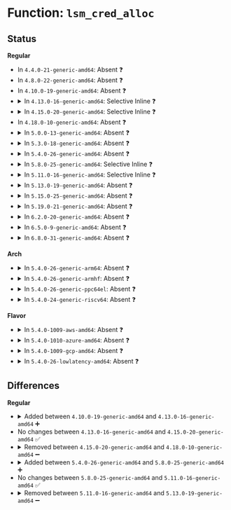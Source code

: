 # Function: <code>lsm_cred_alloc</code>

## Status
<b>Regular</b>
<ul>
<li>
In <code>4.4.0-21-generic-amd64</code>: Absent ❓
</li>
<li>
In <code>4.8.0-22-generic-amd64</code>: Absent ❓
</li>
<li>
In <code>4.10.0-19-generic-amd64</code>: Absent ❓
</li>
<li>
<details>
<summary>In <code>4.13.0-16-generic-amd64</code>: Selective Inline ❓</summary>

```c
int lsm_cred_alloc(struct cred * cred, gfp_t gfp)
```

```json
{
  "name": "lsm_cred_alloc",
  "collision_type": "Unique Global",
  "inline_type": "Selective",
  "funcs": [
    {
      "addr": 18446744071582643922,
      "name": "lsm_cred_alloc",
      "external": true,
      "loc": "security/security.c:325",
      "file": "security/security.c",
      "inline": "not declared, inlined",
      "caller_inline": [
        "security/security.c:security_prepare_creds",
        "security/security.c:security_cred_alloc_blank",
        "security/security.c:lsm_early_cred"
      ],
      "caller_func": []
    }
  ],
  "symbols": [
    {
      "addr": 18446744071582636416,
      "name": "lsm_cred_alloc",
      "section": ".text",
      "bind": "STB_GLOBAL",
      "size": 61
    }
  ]
}
```
</details>
</li>
<li>
<details>
<summary>In <code>4.15.0-20-generic-amd64</code>: Selective Inline ❓</summary>

```c
int lsm_cred_alloc(struct cred * cred, gfp_t gfp)
```

```json
{
  "name": "lsm_cred_alloc",
  "collision_type": "Unique Global",
  "inline_type": "Selective",
  "funcs": [
    {
      "addr": 18446744071582798429,
      "name": "lsm_cred_alloc",
      "external": true,
      "loc": "security/security.c:340",
      "file": "security/security.c",
      "inline": "not declared, inlined",
      "caller_inline": [
        "security/security.c:security_prepare_creds",
        "security/security.c:security_cred_alloc_blank",
        "security/security.c:lsm_early_cred"
      ],
      "caller_func": []
    }
  ],
  "symbols": [
    {
      "addr": 18446744071582790256,
      "name": "lsm_cred_alloc",
      "section": ".text",
      "bind": "STB_GLOBAL",
      "size": 62
    }
  ]
}
```
</details>
</li>
<li>
In <code>4.18.0-10-generic-amd64</code>: Absent ❓
</li>
<li>
<details>
<summary>In <code>5.0.0-13-generic-amd64</code>: Absent ❓</summary>

```json
{
  "name": "lsm_cred_alloc",
  "collision_type": "Unique Static",
  "inline_type": "Full",
  "funcs": [
    {
      "addr": 18446744071583107333,
      "name": "lsm_cred_alloc",
      "external": false,
      "loc": "security/security.c:492",
      "file": "security/security.c",
      "inline": "not declared, inlined",
      "caller_inline": [
        "security/security.c:security_prepare_creds",
        "security/security.c:security_cred_alloc_blank",
        "security/security.c:ordered_lsm_init"
      ],
      "caller_func": []
    }
  ],
  "symbols": []
}
```
</details>
</li>
<li>
<details>
<summary>In <code>5.3.0-18-generic-amd64</code>: Absent ❓</summary>

```json
{
  "name": "lsm_cred_alloc",
  "collision_type": "Unique Static",
  "inline_type": "Full",
  "funcs": [
    {
      "addr": 18446744071583293605,
      "name": "lsm_cred_alloc",
      "external": false,
      "loc": "security/security.c:491",
      "file": "security/security.c",
      "inline": "not declared, inlined",
      "caller_inline": [
        "security/security.c:security_prepare_creds",
        "security/security.c:security_cred_alloc_blank",
        "security/security.c:ordered_lsm_init"
      ],
      "caller_func": []
    }
  ],
  "symbols": []
}
```
</details>
</li>
<li>
<details>
<summary>In <code>5.4.0-26-generic-amd64</code>: Absent ❓</summary>

```json
{
  "name": "lsm_cred_alloc",
  "collision_type": "Unique Static",
  "inline_type": "Full",
  "funcs": [
    {
      "addr": 18446744071583398725,
      "name": "lsm_cred_alloc",
      "external": false,
      "loc": "security/security.c:525",
      "file": "security/security.c",
      "inline": "not declared, inlined",
      "caller_inline": [
        "security/security.c:security_prepare_creds",
        "security/security.c:security_cred_alloc_blank",
        "security/security.c:ordered_lsm_init"
      ],
      "caller_func": []
    }
  ],
  "symbols": []
}
```
</details>
</li>
<li>
<details>
<summary>In <code>5.8.0-25-generic-amd64</code>: Selective Inline ❓</summary>

```c
int lsm_cred_alloc(struct cred * cred, gfp_t gfp)
```

```json
{
  "name": "lsm_cred_alloc",
  "collision_type": "Unique Static",
  "inline_type": "Selective",
  "funcs": [
    {
      "addr": 18446744071583738373,
      "name": "lsm_cred_alloc",
      "external": false,
      "loc": "security/security.c:578",
      "file": "security/security.c",
      "inline": "not declared, inlined",
      "caller_inline": [
        "security/security.c:security_prepare_creds",
        "security/security.c:security_cred_alloc_blank"
      ],
      "caller_func": [
        "security/security.c:ordered_lsm_init"
      ]
    }
  ],
  "symbols": [
    {
      "addr": 18446744071583731760,
      "name": "lsm_cred_alloc",
      "section": ".text",
      "bind": "STB_LOCAL",
      "size": 70
    }
  ]
}
```
</details>
</li>
<li>
<details>
<summary>In <code>5.11.0-16-generic-amd64</code>: Selective Inline ❓</summary>

```c
int lsm_cred_alloc(struct cred * cred, gfp_t gfp)
```

```json
{
  "name": "lsm_cred_alloc",
  "collision_type": "Unique Static",
  "inline_type": "Selective",
  "funcs": [
    {
      "addr": 18446744071583858702,
      "name": "lsm_cred_alloc",
      "external": false,
      "loc": "security/security.c:580",
      "file": "security/security.c",
      "inline": "not declared, inlined",
      "caller_inline": [
        "security/security.c:security_prepare_creds",
        "security/security.c:security_cred_alloc_blank"
      ],
      "caller_func": [
        "security/security.c:ordered_lsm_init"
      ]
    }
  ],
  "symbols": [
    {
      "addr": 18446744071583852080,
      "name": "lsm_cred_alloc",
      "section": ".text",
      "bind": "STB_LOCAL",
      "size": 70
    }
  ]
}
```
</details>
</li>
<li>
<details>
<summary>In <code>5.13.0-19-generic-amd64</code>: Absent ❓</summary>

```json
{
  "name": "lsm_cred_alloc",
  "collision_type": "Unique Static",
  "inline_type": "Full",
  "funcs": [
    {
      "addr": 18446744071583884878,
      "name": "lsm_cred_alloc",
      "external": false,
      "loc": "security/security.c:583",
      "file": "security/security.c",
      "inline": "not declared, inlined",
      "caller_inline": [
        "security/security.c:security_prepare_creds",
        "security/security.c:security_cred_alloc_blank",
        "security/security.c:ordered_lsm_init"
      ],
      "caller_func": []
    }
  ],
  "symbols": []
}
```
</details>
</li>
<li>
<details>
<summary>In <code>5.15.0-25-generic-amd64</code>: Absent ❓</summary>

```json
{
  "name": "lsm_cred_alloc",
  "collision_type": "Unique Static",
  "inline_type": "Full",
  "funcs": [
    {
      "addr": 18446744071584248590,
      "name": "lsm_cred_alloc",
      "external": false,
      "loc": "security/security.c:583",
      "file": "security/security.c",
      "inline": "not declared, inlined",
      "caller_inline": [
        "security/security.c:security_prepare_creds",
        "security/security.c:security_cred_alloc_blank",
        "security/security.c:ordered_lsm_init"
      ],
      "caller_func": []
    }
  ],
  "symbols": []
}
```
</details>
</li>
<li>
<details>
<summary>In <code>5.19.0-21-generic-amd64</code>: Absent ❓</summary>

```json
{
  "name": "lsm_cred_alloc",
  "collision_type": "Unique Static",
  "inline_type": "Full",
  "funcs": [
    {
      "addr": 18446744071584858169,
      "name": "lsm_cred_alloc",
      "external": false,
      "loc": "security/security.c:611",
      "file": "security/security.c",
      "inline": "not declared, inlined",
      "caller_inline": [
        "security/security.c:security_prepare_creds",
        "security/security.c:security_cred_alloc_blank",
        "security/security.c:ordered_lsm_init"
      ],
      "caller_func": []
    }
  ],
  "symbols": []
}
```
</details>
</li>
<li>
<details>
<summary>In <code>6.2.0-20-generic-amd64</code>: Absent ❓</summary>

```json
{
  "name": "lsm_cred_alloc",
  "collision_type": "Unique Static",
  "inline_type": "Full",
  "funcs": [
    {
      "addr": 18446744071585562425,
      "name": "lsm_cred_alloc",
      "external": false,
      "loc": "security/security.c:660",
      "file": "security/security.c",
      "inline": "not declared, inlined",
      "caller_inline": [
        "security/security.c:security_prepare_creds",
        "security/security.c:security_cred_alloc_blank",
        "security/security.c:ordered_lsm_init"
      ],
      "caller_func": []
    }
  ],
  "symbols": []
}
```
</details>
</li>
<li>
<details>
<summary>In <code>6.5.0-9-generic-amd64</code>: Absent ❓</summary>

```json
{
  "name": "lsm_cred_alloc",
  "collision_type": "Unique Static",
  "inline_type": "Full",
  "funcs": [
    {
      "addr": 18446744071585793369,
      "name": "lsm_cred_alloc",
      "external": false,
      "loc": "security/security.c:668",
      "file": "security/security.c",
      "inline": "not declared, inlined",
      "caller_inline": [
        "security/security.c:security_prepare_creds",
        "security/security.c:security_cred_alloc_blank",
        "security/security.c:ordered_lsm_init"
      ],
      "caller_func": []
    }
  ],
  "symbols": []
}
```
</details>
</li>
<li>
<details>
<summary>In <code>6.8.0-31-generic-amd64</code>: Absent ❓</summary>

```json
{
  "name": "lsm_cred_alloc",
  "collision_type": "Unique Static",
  "inline_type": "Full",
  "funcs": [
    {
      "addr": 18446744071586041705,
      "name": "lsm_cred_alloc",
      "external": false,
      "loc": "security/security.c:673",
      "file": "security/security.c",
      "inline": "not declared, inlined",
      "caller_inline": [
        "security/security.c:security_prepare_creds",
        "security/security.c:security_cred_alloc_blank",
        "security/security.c:ordered_lsm_init"
      ],
      "caller_func": []
    }
  ],
  "symbols": []
}
```
</details>
</li>
</ul>
<b>Arch</b>
<ul>
<li>
<details>
<summary>In <code>5.4.0-26-generic-arm64</code>: Absent ❓</summary>

```json
{
  "name": "lsm_cred_alloc",
  "collision_type": "Unique Static",
  "inline_type": "Full",
  "funcs": [
    {
      "addr": 18446603336495151168,
      "name": "lsm_cred_alloc",
      "external": false,
      "loc": "security/security.c:525",
      "file": "security/security.c",
      "inline": "not declared, inlined",
      "caller_inline": [
        "security/security.c:security_prepare_creds",
        "security/security.c:security_cred_alloc_blank",
        "security/security.c:ordered_lsm_init"
      ],
      "caller_func": []
    }
  ],
  "symbols": []
}
```
</details>
</li>
<li>
<details>
<summary>In <code>5.4.0-26-generic-armhf</code>: Absent ❓</summary>

```json
{
  "name": "lsm_cred_alloc",
  "collision_type": "Unique Static",
  "inline_type": "Full",
  "funcs": [
    {
      "addr": 3228538780,
      "name": "lsm_cred_alloc",
      "external": false,
      "loc": "security/security.c:525",
      "file": "security/security.c",
      "inline": "not declared, inlined",
      "caller_inline": [
        "security/security.c:security_prepare_creds",
        "security/security.c:security_cred_alloc_blank",
        "security/security.c:ordered_lsm_init"
      ],
      "caller_func": []
    }
  ],
  "symbols": []
}
```
</details>
</li>
<li>
<details>
<summary>In <code>5.4.0-26-generic-ppc64el</code>: Absent ❓</summary>

```json
{
  "name": "lsm_cred_alloc",
  "collision_type": "Unique Static",
  "inline_type": "Full",
  "funcs": [
    {
      "addr": 13835058055289076364,
      "name": "lsm_cred_alloc",
      "external": false,
      "loc": "security/security.c:525",
      "file": "security/security.c",
      "inline": "not declared, inlined",
      "caller_inline": [
        "security/security.c:security_prepare_creds",
        "security/security.c:security_cred_alloc_blank",
        "security/security.c:ordered_lsm_init"
      ],
      "caller_func": []
    }
  ],
  "symbols": []
}
```
</details>
</li>
<li>
<details>
<summary>In <code>5.4.0-24-generic-riscv64</code>: Absent ❓</summary>

```json
{
  "name": "lsm_cred_alloc",
  "collision_type": "Unique Static",
  "inline_type": "Full",
  "funcs": [
    {
      "addr": 18446743936274398436,
      "name": "lsm_cred_alloc",
      "external": false,
      "loc": "security/security.c:525",
      "file": "security/security.c",
      "inline": "not declared, inlined",
      "caller_inline": [
        "security/security.c:security_prepare_creds",
        "security/security.c:security_cred_alloc_blank",
        "security/security.c:ordered_lsm_init"
      ],
      "caller_func": []
    }
  ],
  "symbols": []
}
```
</details>
</li>
</ul>
<b>Flavor</b>
<ul>
<li>
<details>
<summary>In <code>5.4.0-1009-aws-amd64</code>: Absent ❓</summary>

```json
{
  "name": "lsm_cred_alloc",
  "collision_type": "Unique Static",
  "inline_type": "Full",
  "funcs": [
    {
      "addr": 18446744071583367461,
      "name": "lsm_cred_alloc",
      "external": false,
      "loc": "security/security.c:525",
      "file": "security/security.c",
      "inline": "not declared, inlined",
      "caller_inline": [
        "security/security.c:security_prepare_creds",
        "security/security.c:security_cred_alloc_blank",
        "security/security.c:ordered_lsm_init"
      ],
      "caller_func": []
    }
  ],
  "symbols": []
}
```
</details>
</li>
<li>
<details>
<summary>In <code>5.4.0-1010-azure-amd64</code>: Absent ❓</summary>

```json
{
  "name": "lsm_cred_alloc",
  "collision_type": "Unique Static",
  "inline_type": "Full",
  "funcs": [
    {
      "addr": 18446744071583304565,
      "name": "lsm_cred_alloc",
      "external": false,
      "loc": "security/security.c:525",
      "file": "security/security.c",
      "inline": "not declared, inlined",
      "caller_inline": [
        "security/security.c:security_prepare_creds",
        "security/security.c:security_cred_alloc_blank",
        "security/security.c:ordered_lsm_init"
      ],
      "caller_func": []
    }
  ],
  "symbols": []
}
```
</details>
</li>
<li>
<details>
<summary>In <code>5.4.0-1009-gcp-amd64</code>: Absent ❓</summary>

```json
{
  "name": "lsm_cred_alloc",
  "collision_type": "Unique Static",
  "inline_type": "Full",
  "funcs": [
    {
      "addr": 18446744071583351237,
      "name": "lsm_cred_alloc",
      "external": false,
      "loc": "security/security.c:525",
      "file": "security/security.c",
      "inline": "not declared, inlined",
      "caller_inline": [
        "security/security.c:security_prepare_creds",
        "security/security.c:security_cred_alloc_blank",
        "security/security.c:ordered_lsm_init"
      ],
      "caller_func": []
    }
  ],
  "symbols": []
}
```
</details>
</li>
<li>
<details>
<summary>In <code>5.4.0-26-lowlatency-amd64</code>: Absent ❓</summary>

```json
{
  "name": "lsm_cred_alloc",
  "collision_type": "Unique Static",
  "inline_type": "Full",
  "funcs": [
    {
      "addr": 18446744071583446421,
      "name": "lsm_cred_alloc",
      "external": false,
      "loc": "security/security.c:525",
      "file": "security/security.c",
      "inline": "not declared, inlined",
      "caller_inline": [
        "security/security.c:security_prepare_creds",
        "security/security.c:security_cred_alloc_blank",
        "security/security.c:ordered_lsm_init"
      ],
      "caller_func": []
    }
  ],
  "symbols": []
}
```
</details>
</li>
</ul>

## Differences
<b>Regular</b>
<ul>
<li>
<details>
<summary>Added between <code>4.10.0-19-generic-amd64</code> and <code>4.13.0-16-generic-amd64</code> ➕</summary>

```c
int lsm_cred_alloc(struct cred * cred, gfp_t gfp)
```
</details>
</li>
<li>
No changes between <code>4.13.0-16-generic-amd64</code> and <code>4.15.0-20-generic-amd64</code> ✅
</li>
<li>
<details>
<summary>Removed between <code>4.15.0-20-generic-amd64</code> and <code>4.18.0-10-generic-amd64</code> ➖</summary>

```c
int lsm_cred_alloc(struct cred * cred, gfp_t gfp)
```
</details>
</li>
<li>
<details>
<summary>Added between <code>5.4.0-26-generic-amd64</code> and <code>5.8.0-25-generic-amd64</code> ➕</summary>

```c
int lsm_cred_alloc(struct cred * cred, gfp_t gfp)
```
</details>
</li>
<li>
No changes between <code>5.8.0-25-generic-amd64</code> and <code>5.11.0-16-generic-amd64</code> ✅
</li>
<li>
<details>
<summary>Removed between <code>5.11.0-16-generic-amd64</code> and <code>5.13.0-19-generic-amd64</code> ➖</summary>

```c
int lsm_cred_alloc(struct cred * cred, gfp_t gfp)
```
</details>
</li>
</ul>
